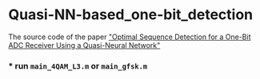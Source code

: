 # Quasi-NN-based_one-bit_detection
The source code of the paper ["Optimal Sequence Detection for a One-Bit ADC Receiver Using a Quasi-Neural Network"](https://ieeexplore.ieee.org/document/10552789)  
### * run **`main_4QAM_L3.m` or `main_gfsk.m`**
